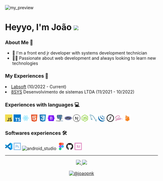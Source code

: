 <img src="https://i.imgur.com/KEfwknR.png" title="my_preview">

<h1>Heyyo, I'm João <img src="https://raw.githubusercontent.com/TheDudeThatCode/TheDudeThatCode/master/Assets/Hi.gif" height="24px"></h1>

<h3>About Me 🚀</h3>
<div>
  <ul>
    <li>🌱 I'm a front end jr developer with systems development technician</li>
    <li>  👨‍💻 Passionate about web development and always looking to learn new technologies</li>
  </ul>
</div>

<h3>My Experiences 💼</h3>
<div>
  <li><a href="https://mylims.net/labsoft/" target="_blank" >Labsoft</a> (10/2022 - Current)</li>
  <li><a href="https://8sys.com.br/" target="_blank" >8SYS</a> Desenvolvimento de sistemas LTDA (11/2021 - 10/2022)</li>
</div>

<h3>Experiences with languages 💻</h3>
<div>
  <img src="https://raw.githubusercontent.com/github/explore/80688e429a7d4ef2fca1e82350fe8e3517d3494d/topics/javascript/javascript.png" title="javascript" height="24px">  
  <img src="https://raw.githubusercontent.com/github/explore/80688e429a7d4ef2fca1e82350fe8e3517d3494d/topics/typescript/typescript.png" title="typescript" height="24px">
  <img src="https://raw.githubusercontent.com/github/explore/80688e429a7d4ef2fca1e82350fe8e3517d3494d/topics/react/react.png"           title="react and react-native" height="24px">
  <img src="https://raw.githubusercontent.com/devicons/devicon/2ae2a900d2f041da66e950e4d48052658d850630/icons/html5/html5-original.svg" title="html5" height="24px">
  <img src="https://raw.githubusercontent.com/devicons/devicon/2ae2a900d2f041da66e950e4d48052658d850630/icons/css3/css3-original.svg"   title="css3" height="24px">
  <img src="https://raw.githubusercontent.com/devicons/devicon/2ae2a900d2f041da66e950e4d48052658d850630/icons/bootstrap/bootstrap-original.svg" title="bootstrap"           height="24px">
  <img src="https://github.com/devicons/devicon/blob/master/icons/postgresql/postgresql-original-wordmark.svg"   title="postgresql" height="24px">
  <img src="https://raw.githubusercontent.com/devicons/devicon/2ae2a900d2f041da66e950e4d48052658d850630/icons/php/php-original.svg"   title="php" height="24px">
  <img src="https://raw.githubusercontent.com/devicons/devicon/2ae2a900d2f041da66e950e4d48052658d850630/icons/nextjs/nextjs-line.svg" title="nextJS" height="24px">
  <img src="https://raw.githubusercontent.com/devicons/devicon/2ae2a900d2f041da66e950e4d48052658d850630/icons/nodejs/nodejs-original.svg" title="nodeJS" height="24px">
  <img src="https://raw.githubusercontent.com/devicons/devicon/2ae2a900d2f041da66e950e4d48052658d850630/icons/mysql/mysql-original.svg"   title="mysql" height="24px">
  <img src="https://raw.githubusercontent.com/devicons/devicon/2ae2a900d2f041da66e950e4d48052658d850630/icons/jquery/jquery-original.svg" title="jquery" height="24px">
  <img src="https://raw.githubusercontent.com/devicons/devicon/2ae2a900d2f041da66e950e4d48052658d850630/icons/socketio/socketio-original.svg" title="socketio" height="24px">
  <img src="https://raw.githubusercontent.com/devicons/devicon/2ae2a900d2f041da66e950e4d48052658d850630/icons/sass/sass-original.svg" title="sass" height="24px">
  <img src="https://raw.githubusercontent.com/devicons/devicon/2ae2a900d2f041da66e950e4d48052658d850630/icons/firebase/firebase-plain.svg" title="firebase" height="24px">  
</div>

<h3>Softwares experiences 🛠️</h3>
<div>
 <img src="https://raw.githubusercontent.com/devicons/devicon/2ae2a900d2f041da66e950e4d48052658d850630/icons/vscode/vscode-original.svg" title="vscode" height="24px">
 <img src="https://raw.githubusercontent.com/devicons/devicon/2ae2a900d2f041da66e950e4d48052658d850630/icons/photoshop/photoshop-line.svg" title="photoshop" height="24px">  
 <img src="https://upload.wikimedia.org/wikipedia/commons/thumb/e/e3/Android_Studio_Icon_%282014-2019%29.svg/1200px-Android_Studio_Icon_%282014-2019%29.svg.png" title="android_studio" height="24px">  
 <img src="https://raw.githubusercontent.com/devicons/devicon/2ae2a900d2f041da66e950e4d48052658d850630/icons/figma/figma-original.svg" title="figma" height="24px">  
 <img src="https://raw.githubusercontent.com/devicons/devicon/2ae2a900d2f041da66e950e4d48052658d850630/icons/github/github-original.svg" title="github" height="24px">  
 <img src="https://raw.githubusercontent.com/devicons/devicon/2ae2a900d2f041da66e950e4d48052658d850630/icons/xd/xd-line.svg" title="adobeXD" height="24px">  
</div>
<hr>
<div align="center">
  <a href="https://github.com/joaopnk">
    <img height="170px" src="https://github-readme-stats.vercel.app/api?username=joaopnk&show_icons=true&theme=midnight-purple&include_all_commits=true&count_private=true">
    <img height="170px" src="https://github-readme-stats.vercel.app/api/top-langs?username=joaopnk&layout=compact&langs_count=7&theme=dark"/>
  </a>
  <br><br>
  <a href="https://www.instagram.com/joaopnk/">
    <img src="https://img.shields.io/badge/Instagram-E4405F?style=for-the-badge&logo=instagram&logoColor=white" title="@joaopnk" target="_blank">
  </a>
</div>
  

